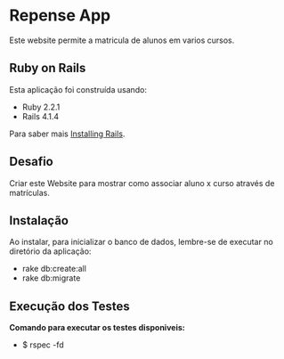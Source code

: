Repense App
================

Este website permite a matricula de alunos em varios cursos.

Ruby on Rails
-------------

Esta aplicação foi construída usando:

- Ruby 2.2.1
- Rails 4.1.4

Para saber mais [Installing Rails](http://railsapps.github.io/installing-rails.html).

Desafio
---------------

Criar este Website para mostrar como associar aluno x curso através de matrículas.

Instalação
-------------------------

Ao instalar, para inicializar o banco de dados,
lembre-se de executar no diretório da aplicação:

- rake db:create:all
- rake db:migrate

Execução dos Testes
-------------------------

**Comando para executar os testes disponiveis:**

- $ rspec -fd


